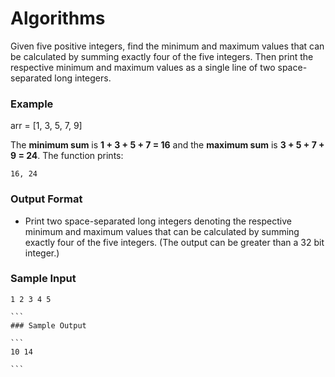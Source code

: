 # Algorithms

Given five positive integers, find the minimum and maximum values that can be calculated by summing exactly four of the five integers. Then print the respective minimum and maximum values as a single line of two space-separated long integers.

### Example

arr = [1, 3, 5, 7, 9]

The **minimum sum** is **1 + 3 + 5 + 7 = 16** and the **maximum sum** is **3 + 5 + 7 + 9 = 24**. The function prints:

```
16, 24

```

### Output Format

- Print two space-separated long integers denoting the respective minimum and maximum values that can be calculated by summing exactly four of the five integers. (The output can be greater than a 32 bit integer.)

### Sample Input
````
1 2 3 4 5

```
### Sample Output

```
10 14

```